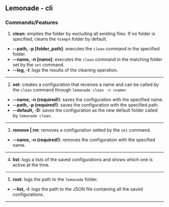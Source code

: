 ## Lemonade - cli

### Commands/Features

1. **clean**: empties the folder by excluding all existing files. If no folder
   is specified, cleans the `%temp%` folder by default.

- **--path, -p [folder_path]**: executes the `clean` command in the specified folder.
- **--name, -n [name]**: executes the `clean` command in the matching folder set by the `set` command.
- **--log, -l**: logs the results of the cleaning operation.

---

2. **set**: creates a configuration that receives a name and can be called by the `clean` command through `lemonade clean -n <name>`

- **--name, -n <name> (required!)**: saves the configuration with the specified name.
- **--path, -p <path> (required!)**: saves the configuration with the specified path.
- **--default, -D**: saves the configuration as the new default folder called by `lemonade clean`.

---

3. **remove | rm**: removes a configuration setted by the `set` command.

- **--name, -n <name> (required!)**: removes the configuration with the specified name.

---

4. **list**: logs a lists of the saved configurations and shows which one is active at the time.

---

5. **root**: logs the path to the `lemonade` folder.

- **--list, -l**: logs the path to the JSON file containing all the saved configurations.

---
